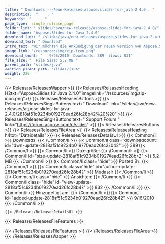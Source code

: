 ```yaml
---
title: " Downloads ---Neue-Releases-aspose.slides-for-java-2.4.0 . "
description:  "    . " 
keywords:  "    . " 
page_type:  single_release_page
folder_link: " slides/java/new-releases/aspose.slides-for-java-2.4.0/"
folder_name: "Aspose.Slides für Java 2.4.0"
download_link: " /slides/java/new-releases/aspose.slides-for-java-2.4.0/2818af51c9234b019270ead26fc28b42"
download_text: " Download"
Intro_text: "Wir möchten die Ankündigung der neuen Version von Aspose.Slides für Java teilen, die ..."
image_link: "/resources/img/zip-icon.png"
download_count: "   9/16/2010  Downloads: 389  Views: 831"
file_size: "  File Size: 5.2 MB "
parent_path: "slides/java"
section_parent_path: "slides/java"
weight: 226
---
```


{{< Releases/ReleasesWapper >}}
  {{< Releases/ReleasesHeading H2txt="Aspose.Slides für Java 2.4.0" imagelink="/resources/img/zip-icon.png">}}
  {{< Releases/ReleasesButtons >}}
    {{< Releases/ReleasesSingleButtons text=" Download" link="/slides/java/new-releases/aspose.slides-for-java-2.4.0/2818af51c9234b019270ead26fc28b42%20%20" >}}
    {{< Releases/ReleasesSingleButtons text=" Support Forum " link="https://forum.aspose.com/c/slides" >}}
  {{< Releases/ReleasesButtons >}}
  {{< Releases/ReleasesFileArea >}}
    {{< Releases/ReleasesHeading h4txt="Dateidetails">}}
    {{< Releases/ReleasesDetailsUl >}}
            {{< Common/li >}} Downloads: {{< /Common/li >}}
      {{< Common/li class="downloadcount" id="dwn-update-2818af51c9234b019270ead26fc28b42" >}} 389 {{< /Common/li >}}
      {{< Common/li >}} Dateigröße: {{< /Common/li >}}
      {{< Common/li id="size-update-2818af51c9234b019270ead26fc28b42" >}} 5.2 MB {{< /Common/li >}} 
      {{< Common/li  class="hide" >}} Posted By: {{< /Common/li >}} 
      {{< Common/li class="hide" id="author-update-2818af51c9234b019270ead26fc28b42" >}} Mudassir {{< /Common/li >}}
      {{< Common/li class="hide" >}} Ansichten: {{< /Common/li >}}
      {{< Common/li class="hide" id="view-update-2818af51c9234b019270ead26fc28b42" >}} 832 {{< /Common/li >}}
      {{< Common/li >}} Hinzugefügt am: {{< /Common/li >}}
      {{< Common/li id="added-update-2818af51c9234b019270ead26fc28b42" >}} 9/16/2010 {{< /Common/li >}} 

    {{< /Releases/ReleasesDetailsUl >}}

  {{< Releases/ReleasesFileFeatures >}}
      
  {{< /Releases/ReleasesFileFeatures >}}
 {{< /Releases/ReleasesFileArea >}}
{{< /Releases/ReleasesWapper >}}



